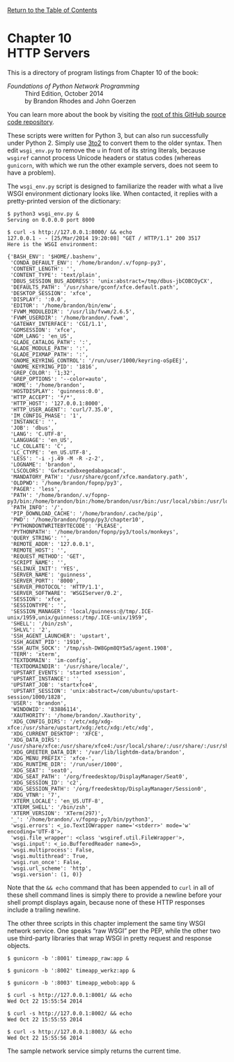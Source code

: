 [Return to the Table of Contents](https://github.com/brandon-rhodes/fopnp#readme)

# Chapter 10<br>HTTP Servers

This is a directory of program listings from Chapter 10 of the book:

<dl>
<dt><i>Foundations of Python Network Programming</i></dt>
<dd>
Third Edition, October 2014<br>
by Brandon Rhodes and John Goerzen
</dd>
</dl>

You can learn more about the book by visiting the
[root of this GitHub source code repository](https://github.com/brandon-rhodes/fopnp#readme).

These scripts were written for Python 3, but can also run successfully
under Python 2.  Simply use [3to2](https://pypi.python.org/pypi/3to2) to
convert them to the older syntax.  Then edit `wsgi_env.py` to remove the
`u` in front of its string literals, because `wsgiref` cannot process
Unicode headers or status codes (whereas `gunicorn`, with which we run
the other example servers, does not seem to have a problem).

The `wsgi_env.py` script is designed to familiarize the reader with what
a live WSGI environment dictionary looks like.  When contacted, it
replies with a pretty-printed version of the dictionary:

```
$ python3 wsgi_env.py &
Serving on 0.0.0.0 port 8000
```

```
$ curl -s http://127.0.0.1:8000/ && echo
127.0.0.1 - - [25/Mar/2014 19:20:08] "GET / HTTP/1.1" 200 3517
Here is the WSGI environment:

{'BASH_ENV': '$HOME/.bashenv',
 'CONDA_DEFAULT_ENV': '/home/brandon/.v/fopnp-py3',
 'CONTENT_LENGTH': '',
 'CONTENT_TYPE': 'text/plain',
 'DBUS_SESSION_BUS_ADDRESS': 'unix:abstract=/tmp/dbus-jbCOBCOyCX',
 'DEFAULTS_PATH': '/usr/share/gconf/xfce.default.path',
 'DESKTOP_SESSION': 'xfce',
 'DISPLAY': ':0.0',
 'EDITOR': '/home/brandon/bin/enw',
 'FVWM_MODULEDIR': '/usr/lib/fvwm/2.6.5',
 'FVWM_USERDIR': '/home/brandon/.fvwm',
 'GATEWAY_INTERFACE': 'CGI/1.1',
 'GDMSESSION': 'xfce',
 'GDM_LANG': 'en_US',
 'GLADE_CATALOG_PATH': ':',
 'GLADE_MODULE_PATH': ':',
 'GLADE_PIXMAP_PATH': ':',
 'GNOME_KEYRING_CONTROL': '/run/user/1000/keyring-oSpEEj',
 'GNOME_KEYRING_PID': '1816',
 'GREP_COLOR': '1;32',
 'GREP_OPTIONS': '--color=auto',
 'HOME': '/home/brandon',
 'HOSTDISPLAY': 'guinness:0.0',
 'HTTP_ACCEPT': '*/*',
 'HTTP_HOST': '127.0.0.1:8000',
 'HTTP_USER_AGENT': 'curl/7.35.0',
 'IM_CONFIG_PHASE': '1',
 'INSTANCE': '',
 'JOB': 'dbus',
 'LANG': 'C.UTF-8',
 'LANGUAGE': 'en_US',
 'LC_COLLATE': 'C',
 'LC_CTYPE': 'en_US.UTF-8',
 'LESS': '-i -j.49 -M -R -z-2',
 'LOGNAME': 'brandon',
 'LSCOLORS': 'Gxfxcxdxbxegedabagacad',
 'MANDATORY_PATH': '/usr/share/gconf/xfce.mandatory.path',
 'OLDPWD': '/home/brandon/fopnp/py3',
 'PAGER': 'less',
 'PATH': '/home/brandon/.v/fopnp-py3/bin:/home/brandon/bin:/home/brandon/usr/bin:/usr/local/sbin:/usr/local/bin:/usr/sbin:/usr/bin:/sbin:/bin:/usr/games:/usr/local/games',
 'PATH_INFO': '/',
 'PIP_DOWNLOAD_CACHE': '/home/brandon/.cache/pip',
 'PWD': '/home/brandon/fopnp/py3/chapter10',
 'PYTHONDONTWRITEBYTECODE': 'PLEASE',
 'PYTHONPATH': '/home/brandon/fopnp/py3/tools/monkeys',
 'QUERY_STRING': '',
 'REMOTE_ADDR': '127.0.0.1',
 'REMOTE_HOST': '',
 'REQUEST_METHOD': 'GET',
 'SCRIPT_NAME': '',
 'SELINUX_INIT': 'YES',
 'SERVER_NAME': 'guinness',
 'SERVER_PORT': '8000',
 'SERVER_PROTOCOL': 'HTTP/1.1',
 'SERVER_SOFTWARE': 'WSGIServer/0.2',
 'SESSION': 'xfce',
 'SESSIONTYPE': '',
 'SESSION_MANAGER': 'local/guinness:@/tmp/.ICE-unix/1959,unix/guinness:/tmp/.ICE-unix/1959',
 'SHELL': '/bin/zsh',
 'SHLVL': '2',
 'SSH_AGENT_LAUNCHER': 'upstart',
 'SSH_AGENT_PID': '1910',
 'SSH_AUTH_SOCK': '/tmp/ssh-DW8Gpm8QY5aS/agent.1908',
 'TERM': 'xterm',
 'TEXTDOMAIN': 'im-config',
 'TEXTDOMAINDIR': '/usr/share/locale/',
 'UPSTART_EVENTS': 'started xsession',
 'UPSTART_INSTANCE': '',
 'UPSTART_JOB': 'startxfce4',
 'UPSTART_SESSION': 'unix:abstract=/com/ubuntu/upstart-session/1000/1828',
 'USER': 'brandon',
 'WINDOWID': '83886114',
 'XAUTHORITY': '/home/brandon/.Xauthority',
 'XDG_CONFIG_DIRS': '/etc/xdg/xdg-xfce:/usr/share/upstart/xdg:/etc/xdg:/etc/xdg',
 'XDG_CURRENT_DESKTOP': 'XFCE',
 'XDG_DATA_DIRS': '/usr/share/xfce:/usr/share/xfce4:/usr/local/share/:/usr/share/:/usr/share',
 'XDG_GREETER_DATA_DIR': '/var/lib/lightdm-data/brandon',
 'XDG_MENU_PREFIX': 'xfce-',
 'XDG_RUNTIME_DIR': '/run/user/1000',
 'XDG_SEAT': 'seat0',
 'XDG_SEAT_PATH': '/org/freedesktop/DisplayManager/Seat0',
 'XDG_SESSION_ID': 'c2',
 'XDG_SESSION_PATH': '/org/freedesktop/DisplayManager/Session0',
 'XDG_VTNR': '7',
 'XTERM_LOCALE': 'en_US.UTF-8',
 'XTERM_SHELL': '/bin/zsh',
 'XTERM_VERSION': 'XTerm(297)',
 '_': '/home/brandon/.v/fopnp-py3/bin/python3',
 'wsgi.errors': <_io.TextIOWrapper name='<stderr>' mode='w' encoding='UTF-8'>,
 'wsgi.file_wrapper': <class 'wsgiref.util.FileWrapper'>,
 'wsgi.input': <_io.BufferedReader name=5>,
 'wsgi.multiprocess': False,
 'wsgi.multithread': True,
 'wsgi.run_once': False,
 'wsgi.url_scheme': 'http',
 'wsgi.version': (1, 0)}
```

Note that the `&& echo` command that has been appended to `curl` in all
of these shell command lines is simply there to provide a newline before
your shell prompt displays again, because none of these HTTP responses
include a trailing newline.

The other three scripts in this chapter implement the same tiny WSGI
network service.  One speaks “raw WSGI” per the PEP, while the other two
use third-party libraries that wrap WSGI in pretty request and response
objects.

```
$ gunicorn -b ':8001' timeapp_raw:app &
```

```
$ gunicorn -b ':8002' timeapp_werkz:app &
```

```
$ gunicorn -b ':8003' timeapp_webob:app &
```

```
$ curl -s http://127.0.0.1:8001/ && echo
Wed Oct 22 15:55:54 2014
```

```
$ curl -s http://127.0.0.1:8002/ && echo
Wed Oct 22 15:55:55 2014
```

```
$ curl -s http://127.0.0.1:8003/ && echo
Wed Oct 22 15:55:56 2014
```

The sample network service simply returns the current time.

